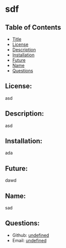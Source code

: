 # sdf
## Table of Contents 
- [Title](#title)
- [License](#license)
- [Description](#description)
- [Installation](#installation)
- [Future](#future)
- [Name](#name)
- [Questions](#questions)

## License:
asd
## Description:
asd
## Installation:
ada
## Future:
dawd
## Name:
sad
## Questions:
- Github: [undefined](https://github.com/DevSteph0/09-Challenge)
- Email: [undefined](stephenounisapanda@gmail.com) 